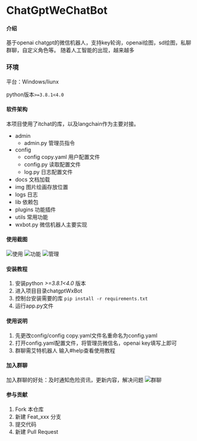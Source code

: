 # ChatGptWeChatBot

#### 介绍
基于openai chatgpt的微信机器人，支持key轮询，openai绘图，sd绘图，私聊群聊，自定义角色等。
随着人工智能的出现，越来越多

### 环境
平台：Windows/liunx

python版本`>=3.8.1<4.0`

#### 软件架构
本项目使用了itchat的库，以及langchain作为主要对接。
- admin
    - admin.py 管理员指令
- config
    - config copy.yaml 用户配置文件
    - config.py 读取配置文件
    - log.py 日志配置文件
- docs 文档加载
- img 图片绘画存放位置
- logs 日志
- lib 依赖包
- plugins 功能插件
- utils 常用功能
- wxbot.py 微信机器人主要实现

#### 使用截图
![使用](img/%E4%BD%BF%E7%94%A8.jpg)
![功能](img/%E5%8A%9F%E8%83%BD.jpg)
![管理](img/%E7%AE%A1%E7%90%86.jpg)

#### 安装教程

1.  安装python *>=3.8.1<4.0* 版本
2.  进入项目目录chatgptWxBot
3.  控制台安装需要的库
    `pip install -r requirements.txt`
4.  运行app.py文件

#### 使用说明

1.  先更改config/config copy.yaml文件名重命名为config.yaml
2.  打开config.yaml配置文件，将管理员微信名，openai key填写上即可
3.  群聊需艾特机器人 输入#help查看使用教程

#### 加入群聊
加入群聊的好处：及时通知危险资讯，更新内容，解决问题
![群聊](img/ai.png)

#### 参与贡献

1.  Fork 本仓库
2.  新建 Feat_xxx 分支
3.  提交代码
4.  新建 Pull Request
